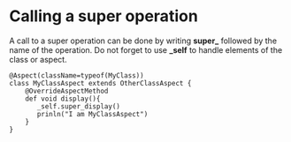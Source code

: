 # Calling a super operation
A call to a super operation can be done by writing **super_** followed by the name of the operation. Do not forget to use **_self** to handle elements of the class or aspect.

```xtend
@Aspect(className=typeof(MyClass))
class MyClassAspect extends OtherClassAspect {
    @OverrideAspectMethod
    def void display(){
       _self.super_display()
       prinln("I am MyClassAspect")
    }
}
```
